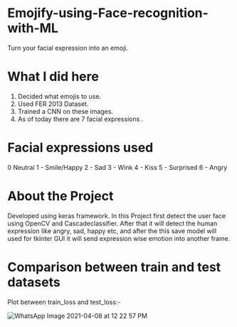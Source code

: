 # Emojify-using-Face-recognition-with-ML
Turn your facial expression into an emoji.
# What I did here
1) Decided what emojis to use.
2) Used FER 2013 Dataset.
3) Trained a CNN on these images.
4) As of today there are 7 facial expressions .

# Facial expressions used
0 Neutral
1 - Smile/Happy
2 - Sad
3 - Wink
4 - Kiss
5 - Surprised
6 - Angry

# About the Project
Developed using keras framework. In this Project first detect the user face using OpenCV and Cascadeclassifier. After that it will detect the human expression like angry, sad, happy etc, and after the this save model will used for tkinter GUI it will send expression wise emotion into another frame.

# Comparison between train and test datasets

Plot between train_loss and test_loss:-

![WhatsApp Image 2021-04-08 at 12 22 57 PM](https://user-images.githubusercontent.com/69450197/118387642-2da54c00-b63d-11eb-8b42-2a6468393b5a.jpeg)
